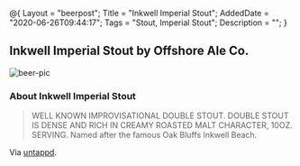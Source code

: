 @{
 Layout = "beerpost";
 Title = "Inkwell Imperial Stout";
 AddedDate = "2020-06-26T09:44:17";
 Tags = "Stout, Imperial Stout";
 Description = "";
 }
 

## Inkwell Imperial Stout by Offshore Ale Co.

![beer-pic]

### About Inkwell Imperial Stout

> WELL KNOWN IMPROVISATIONAL DOUBLE STOUT. DOUBLE STOUT IS DENSE AND RICH IN CREAMY ROASTED MALT CHARACTER, 10OZ. SERVING. Named after the famous Oak Bluffs Inkwell Beach.

Via [untappd][untappd-url].

[untappd-url]: <https://untappd.com/beer/66412>
[beer-pic]: https://jasonpowley.com/assets/img/2020-06-26-inkwell-imperial-stout.jpeg "Inkwell Imperial Stout by Offshore Ale Co."
